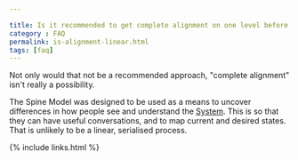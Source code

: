 ```yaml
---

title: Is it recommended to get complete alignment on one level before moving to the next?
category : FAQ
permalink: is-alignment-linear.html
tags: [faq]
---
```


Not only would that not be a recommended approach, "complete alignment" isn't really a possibility.

The Spine Model was designed to be used as a means to uncover differences in how people see and understand the [System](what-is-a-system). This is so that they can have useful conversations, and to map current and desired states. That is unlikely to be a linear, serialised process.

{% include links.html %}
